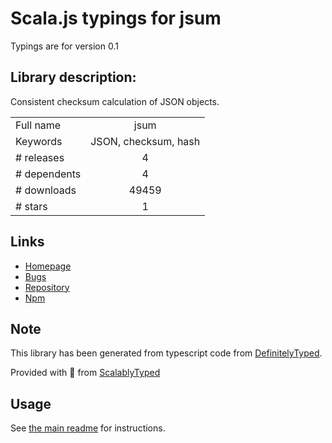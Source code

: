 
# Scala.js typings for jsum

Typings are for version 0.1

## Library description:
Consistent checksum calculation of JSON objects.

|                    |                 |
| ------------------ | :-------------: |
| Full name          | jsum |
| Keywords           | JSON, checksum, hash |
| # releases         | 4 |
| # dependents       | 4 |
| # downloads        | 49459 |
| # stars            | 1 |

## Links
- [Homepage](https://github.com/fraunhoferfokus/JSum#readme)
- [Bugs](https://github.com/fraunhoferfokus/JSum/issues)
- [Repository](https://github.com/fraunhoferfokus/JSum)
- [Npm](https://www.npmjs.com/package/jsum)
    


## Note
This library has been generated from typescript code from [DefinitelyTyped](https://definitelytyped.org).

Provided with :purple_heart: from [ScalablyTyped](https://github.com/oyvindberg/ScalablyTyped)

## Usage
See [the main readme](../../readme.md) for instructions.


